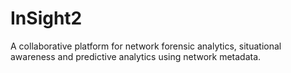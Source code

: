 # InSight2
A collaborative platform for network forensic analytics, situational awareness and predictive analytics using network metadata.
